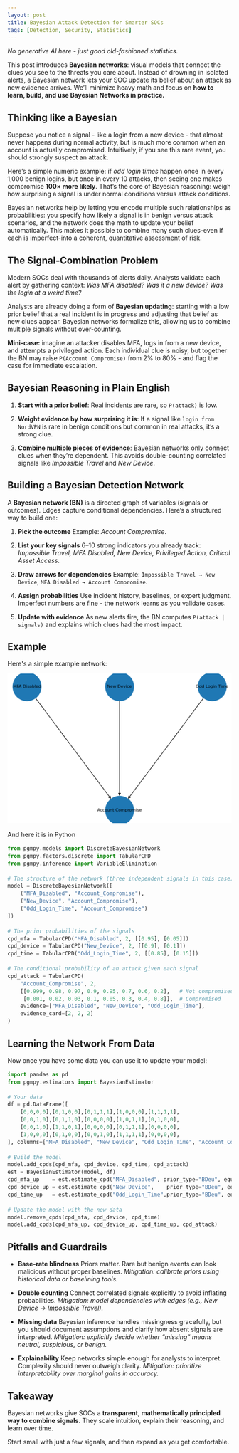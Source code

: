 ```yaml
---
layout: post
title: Bayesian Attack Detection for Smarter SOCs
tags: [Detection, Security, Statistics]
---
```

<script> 
  (function(i,s,o,g,r,a,m){i['GoogleAnalyticsObject']=r;i[r]=i[r]||function(){
  (i[r].q=i[r].q||[]).push(arguments)},i[r].l=1*new Date();a=s.createElement(o),
  m=s.getElementsByTagName(o)[0];a.async=1;a.src=g;m.parentNode.insertBefore(a,m)
  })(window,document,'script','https://www.google-analytics.com/analytics.js','ga');

  ga('create', 'UA-82391879-1', 'auto');
  ga('send', 'pageview');

</script>


*No generative AI here - just good old-fashioned statistics.*

This post introduces **Bayesian networks**: visual models that connect the clues you see to the threats you care about. Instead of drowning in isolated alerts, a Bayesian network lets your SOC update its belief about an attack as new evidence arrives. We’ll minimize heavy math and focus on **how to learn, build, and use Bayesian Networks in practice.**



## Thinking like a Bayesian

Suppose you notice a signal - like a login from a new device - that almost never happens during normal activity, but is much more common when an account is actually compromised. Intuitively, if you see this rare event, you should strongly suspect an attack.

Here’s a simple numeric example: if *odd login times* happen once in every 1,000 benign logins, but once in every 10 attacks, then seeing one makes compromise **100× more likely**. That’s the core of Bayesian reasoning: weigh how surprising a signal is under normal conditions versus attack conditions.

Bayesian networks help by letting you encode multiple such relationships as probabilities: you specify how likely a signal is in benign versus attack scenarios, and the network does the math to update your belief automatically. This makes it possible to combine many such clues-even if each is imperfect-into a coherent, quantitative assessment of risk.



## The Signal-Combination Problem

Modern SOCs deal with thousands of alerts daily. Analysts validate each alert by gathering context: *Was MFA disabled? Was it a new device? Was the login at a weird time?*

Analysts are already doing a form of **Bayesian updating**: starting with a low prior belief that a real incident is in progress and adjusting that belief as new clues appear. Bayesian networks formalize this, allowing us to combine multiple signals without over-counting.

**Mini-case:** imagine an attacker disables MFA, logs in from a new device, and attempts a privileged action. Each individual clue is noisy, but together the BN may raise `P(Account Compromise)` from 2% to 80% - and flag the case for immediate escalation.



## Bayesian Reasoning in Plain English

1. **Start with a prior belief**: Real incidents are rare, so `P(attack)` is low.

2. **Weight evidence by how surprising it is**: If a signal like `login from NordVPN` is rare in benign conditions but common in real attacks, it’s a strong clue.

3. **Combine multiple pieces of evidence**: Bayesian networks only connect clues when they’re dependent. This avoids double-counting correlated signals like *Impossible Travel* and *New Device*.



## Building a Bayesian Detection Network

A **Bayesian network (BN)** is a directed graph of variables (signals or outcomes). Edges capture conditional dependencies. Here’s a structured way to build one:

1. **Pick the outcome**
   Example: *Account Compromise*.

2. **List your key signals**
   6–10 strong indicators you already track: *Impossible Travel, MFA Disabled, New Device, Privileged Action, Critical Asset Access*.

3. **Draw arrows for dependencies**
   Example: `Impossible Travel → New Device`, `MFA Disabled → Account Compromise`.

4. **Assign probabilities**
   Use incident history, baselines, or expert judgment. Imperfect numbers are fine - the network learns as you validate cases.

5. **Update with evidence**
   As new alerts fire, the BN computes `P(attack | signals)` and explains which clues had the most impact.



## Example

Here's a simple example network:

![account compromise](/img/account_compromise_bn.png)

And here it is in Python

```python
from pgmpy.models import DiscreteBayesianNetwork
from pgmpy.factors.discrete import TabularCPD
from pgmpy.inference import VariableElimination

# The structure of the network (three independent signals in this case)
model = DiscreteBayesianNetwork([
    ("MFA_Disabled", "Account_Compromise"),
    ("New_Device", "Account_Compromise"),
    ("Odd_Login_Time", "Account_Compromise")
])

# The prior probabilities of the signals
cpd_mfa = TabularCPD("MFA_Disabled", 2, [[0.95], [0.05]])
cpd_device = TabularCPD("New_Device", 2, [[0.9], [0.1]])
cpd_time = TabularCPD("Odd_Login_Time", 2, [[0.85], [0.15]])

# The conditional probability of an attack given each signal
cpd_attack = TabularCPD(
    "Account_Compromise", 2,
    [[0.999, 0.98, 0.97, 0.9, 0.95, 0.7, 0.6, 0.2],   # Not compromised
     [0.001, 0.02, 0.03, 0.1, 0.05, 0.3, 0.4, 0.8]],  # Compromised
    evidence=["MFA_Disabled", "New_Device", "Odd_Login_Time"],
    evidence_card=[2, 2, 2]
)
```



## Learning the Network From Data

Now once you have some data you can use it to update your model:

```python
import pandas as pd
from pgmpy.estimators import BayesianEstimator

# Your data
df = pd.DataFrame([
    [0,0,0,0],[0,1,0,0],[0,1,1,1],[1,0,0,0],[1,1,1,1],
    [0,0,1,0],[0,1,1,0],[0,0,0,0],[1,0,1,1],[0,1,0,0],
    [0,0,1,0],[1,1,0,1],[0,0,0,0],[0,1,1,1],[0,0,0,0],
    [1,0,0,0],[0,1,0,0],[0,0,1,0],[1,1,1,1],[0,0,0,0],
], columns=["MFA_Disabled", "New_Device", "Odd_Login_Time", "Account_Compromise"])

# Build the model
model.add_cpds(cpd_mfa, cpd_device, cpd_time, cpd_attack)
est = BayesianEstimator(model, df)
cpd_mfa_up    = est.estimate_cpd("MFA_Disabled", prior_type="BDeu", equivalent_sample_size=10)
cpd_device_up = est.estimate_cpd("New_Device",    prior_type="BDeu", equivalent_sample_size=10)
cpd_time_up   = est.estimate_cpd("Odd_Login_Time",prior_type="BDeu", equivalent_sample_size=10)

# Update the model with the new data
model.remove_cpds(cpd_mfa, cpd_device, cpd_time)
model.add_cpds(cpd_mfa_up, cpd_device_up, cpd_time_up, cpd_attack)
```

## Pitfalls and Guardrails

* **Base-rate blindness**
  Priors matter. Rare but benign events can look malicious without proper baselines.
  *Mitigation: calibrate priors using historical data or baselining tools.*

* **Double counting**
  Connect correlated signals explicitly to avoid inflating probabilities.
  *Mitigation: model dependencies with edges (e.g., New Device → Impossible Travel).*

* **Missing data**
  Bayesian inference handles missingness gracefully, but you should document assumptions and clarify how absent signals are interpreted.
  *Mitigation: explicitly decide whether “missing” means neutral, suspicious, or benign.*

* **Explainability**
  Keep networks simple enough for analysts to interpret. Complexity should never outweigh clarity.
  *Mitigation: prioritize interpretability over marginal gains in accuracy.*



## Takeaway

Bayesian networks give SOCs a **transparent, mathematically principled way to combine signals**. They scale intuition, explain their reasoning, and learn over time.

Start small with just a few signals, and then expand as you get comfortable.